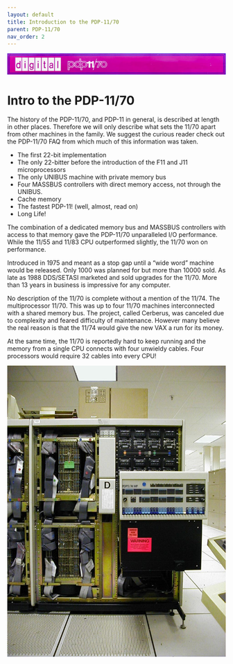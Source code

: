 ```yaml
---
layout: default
title: Introduction to the PDP-11/70
parent: PDP-11/70
nav_order: 2
---
```


![](../../assets/images/pdp-11-70/2021-03-17_09.56_Cabinet_header-1-768x75.jpg)

# Intro to the PDP-11/70

The history of the PDP-11/70, and PDP-11 in general, is described at length in other places. Therefore we will only describe what sets the 11/70 apart from other machines in the family. We suggest the curious reader check out the PDP-11/70 FAQ from which much of this information was taken.

- The first 22-bit implementation
- The only 22-bitter before the introduction of the F11 and J11 microprocessors
- The only UNIBUS machine with private memory bus
- Four MASSBUS controllers with direct memory access, not through the UNIBUS.
- Cache memory
- The fastest PDP-11! (well, almost, read on)
- Long Life!

The combination of a dedicated memory bus and MASSBUS controllers with access to that memory gave the PDP-11/70 unparalleled I/O performance. While the 11/55 and 11/83 CPU outperformed slightly, the 11/70 won on performance.

Introduced in 1975 and meant as a stop gap until a “wide word” machine would be released. Only 1000 was planned for but more than 10000 sold. As late as 1988 DDS/SETASI marketed and sold upgrades for the 11/70. More than 13 years in business is impressive for any computer.

No description of the 11/70 is complete without a mention of the 11/74. The multiprocessor 11/70. This was up to four 11/70 machines interconnected with a shared memory bus. The project, called Cerberus, was canceled due to complexity and feared difficulty of maintenance. However many believe the real reason is that the 11/74 would give the new VAX a run for its money.

At the same time, the 11/70 is reportedly hard to keep running and the memory from a single CPU connects with four unwieldy cables. Four processors would require 32 cables into every CPU!

![](../../assets/images/pdp-11-70/d-open.jpg)

